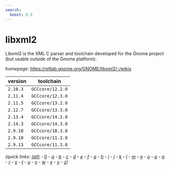 ```yaml
---
search:
  boost: 0.5
---
```

# libxml2

Libxml2 is the XML C parser and toolchain developed for the Gnome project  (but usable outside of the Gnome platform).

*homepage*: <https://gitlab.gnome.org/GNOME/libxml2/-/wikis>

version | toolchain
--------|----------
``2.10.3`` | ``GCCcore/12.2.0``
``2.11.4`` | ``GCCcore/12.3.0``
``2.11.5`` | ``GCCcore/13.2.0``
``2.12.7`` | ``GCCcore/13.3.0``
``2.13.4`` | ``GCCcore/14.2.0``
``2.14.3`` | ``GCCcore/14.3.0``
``2.9.10`` | ``GCCcore/10.3.0``
``2.9.10`` | ``GCCcore/11.2.0``
``2.9.13`` | ``GCCcore/11.3.0``


*(quick links: [(all)](../index.md) - [0](../0/index.md) - [a](../a/index.md) - [b](../b/index.md) - [c](../c/index.md) - [d](../d/index.md) - [e](../e/index.md) - [f](../f/index.md) - [g](../g/index.md) - [h](../h/index.md) - [i](../i/index.md) - [j](../j/index.md) - [k](../k/index.md) - [l](../l/index.md) - [m](../m/index.md) - [n](../n/index.md) - [o](../o/index.md) - [p](../p/index.md) - [q](../q/index.md) - [r](../r/index.md) - [s](../s/index.md) - [t](../t/index.md) - [u](../u/index.md) - [v](../v/index.md) - [w](../w/index.md) - [x](../x/index.md) - [y](../y/index.md) - [z](../z/index.md))*

